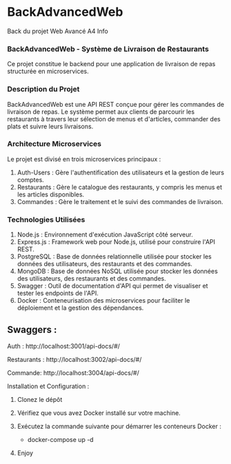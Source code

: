 # BackAdvancedWeb
Back du projet Web Avancé  A4 Info

### BackAdvancedWeb - Système de Livraison de Restaurants
Ce projet constitue le backend pour une application de livraison de repas structurée en microservices.


### Description du Projet
BackAdvancedWeb est une API REST conçue pour gérer les commandes de livraison de repas. 
Le système permet aux clients de parcourir les restaurants à travers leur sélection de menus et d'articles, commander des plats et suivre leurs livraisons.

### Architecture Microservices
Le projet est divisé en trois microservices principaux :
1. Auth-Users : Gère l'authentification des utilisateurs et la gestion de leurs comptes.
2. Restaurants : Gère le catalogue des restaurants, y compris les menus et les articles disponibles.
3. Commandes : Gère le traitement et le suivi des commandes de livraison.

### Technologies Utilisées
1. Node.js : Environnement d'exécution JavaScript côté serveur.
2. Express.js : Framework web pour Node.js, utilisé pour construire l'API REST.
3. PostgreSQL : Base de données relationnelle utilisée pour stocker les données des utilisateurs, des restaurants et des commandes.
4. MongoDB : Base de données NoSQL utilisée pour stocker les données des utilisateurs, des restaurants et des commandes.
5. Swagger : Outil de documentation d'API qui permet de visualiser et tester les endpoints de l'API.
6. Docker : Conteneurisation des microservices pour faciliter le déploiement et la gestion des dépendances.


## Swaggers :

Auth : http://localhost:3001/api-docs/#/

Restaurants : http://localhost:3002/api-docs/#/

Commande: http://localhost:3004/api-docs/#/

Installation et Configuration :

1. Clonez le dépôt

2. Vérifiez que vous avez Docker installé sur votre machine.

3. Exécutez la commande suivante pour démarrer les conteneurs Docker :
    - docker-compose up -d

4. Enjoy